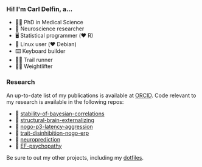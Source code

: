 ### Hi! I'm Carl Delfin, a...

* 👨‍🎓 PhD in Medical Science
* 🧠 Neuroscience researcher
* 🖥️ Statistical programmer (:heart: R)
* 🐧 Linux user (:heart: Debian)
* ⌨️ Keyboard builder
* 🏃‍♂️ Trail runner
* 🏋️‍♂️ Weightlifter

### Research

An up-to-date list of my publications is available at [ORCID](https://orcid.org/0000-0003-4827-7650). Code relevant to my research is available in the following repos:

* :page_facing_up: [stability-of-bayesian-correlations](https://github.com/carldelfin/stability-of-bayesian-correlations)
* :page_facing_up: [structural-brain-externalizing](https://github.com/carldelfin/structural-brain-externalizing)
* :page_facing_up: [nogo-p3-latency-aggression](https://github.com/carldelfin/nogo-p3-latency-aggression)
* :page_facing_up: [trait-disinhibition-nogo-erp](https://github.com/carldelfin/trait-disinhibition-nogo-erp)
* :page_facing_up: [neuroprediction](https://github.com/carldelfin/neuroprediction)
* :page_facing_up: [EF-psychopathy](https://github.com/carldelfin/EF-psychopathy)

Be sure to out my other projects, including my [dotfiles](https://github.com/carldelfin/dotfiles).

